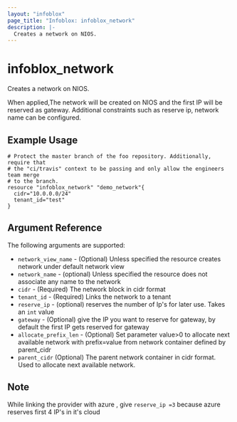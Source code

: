 ```yaml
---
layout: "infoblox"
page_title: "Infoblox: infoblox_network"
description: |-
  Creates a network on NIOS.
---
```


# infoblox\_network

Creates a network on NIOS.

When applied,The network will be created on NIOS and the first IP will be reserved as gateway. Additional constraints such as reserve ip, network name can be configured.


## Example Usage

```hcl
# Protect the master branch of the foo repository. Additionally, require that
# the "ci/travis" context to be passing and only allow the engineers team merge
# to the branch.
resource "infoblox_network" "demo_network"{
  cidr="10.0.0.0/24"
  tenant_id="test"
}
```


## Argument Reference

The following arguments are supported:

* `network_view_name` - (Optional) Unless specified the resource creates network under default network view
* `network_name` - (optional) Unless specified the resource does not associate any name to the network
* `cidr` - (Required) The network block in cidr format
* `tenant_id` - (Required) Links the network  to a tenant
* `reserve_ip` - (optional) reserves the number of Ip's for later use. Takes an `int` value
* `gateway` - (Optional) give the IP you want to reserve for gateway, by default the first IP gets reserved for gateway
* `allocate_prefix_len` - (Optional) Set parameter value>0 to allocate next available network with prefix=value from network container defined by parent_cidr
* `parent_cidr` (Optional) The parent network container in cidr format. Used to allocate next available network.

## Note

While linking the provider with azure , give `reserve_ip =3` because azure reserves first 4 IP's in it's cloud 
